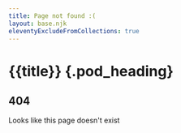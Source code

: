 ```yaml
---
title: Page not found :(
layout: base.njk
eleventyExcludeFromCollections: true
---
```


<div class="pod">

# {{title}} {.pod_heading}

<article>

# 404

Looks like this page doesn't exist

</article>

</div>

